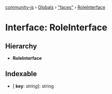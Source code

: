 [community-js](../README.md) › [Globals](../globals.md) › ["faces"](../modules/_faces_.md) › [RoleInterface](_faces_.roleinterface.md)

# Interface: RoleInterface

## Hierarchy

* **RoleInterface**

## Indexable

* \[ **key**: *string*\]: string

